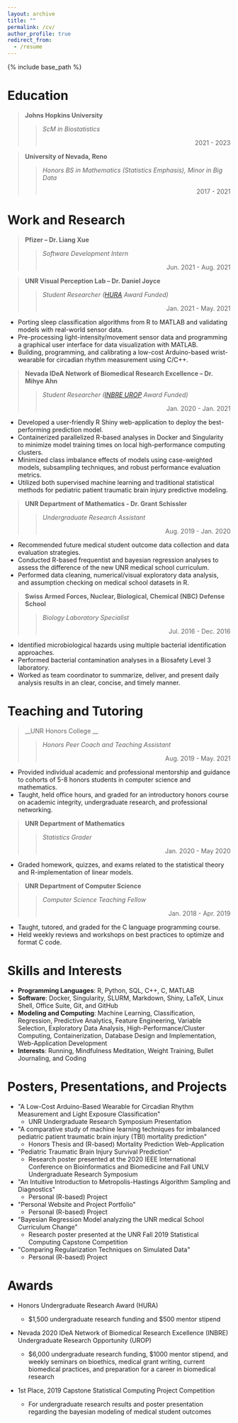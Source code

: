 ```yaml
---
layout: archive
title: ""
permalink: /cv/
author_profile: true
redirect_from:
  - /resume
---
```


{% include base_path %}

Education
======
> __Johns Hopkins University__
>> _ScM in Biostatistics_ <div align="right">2021 - 2023 </div>

> __University of Nevada, Reno__
>> _Honors BS in Mathematics (Statistics Emphasis), Minor in Big Data_ <div align="right">2017 - 2021 </div>

Work and Research
======
> __Pfizer – Dr. Liang Xue__
>> _Software Development Intern_ <div align="right">Jun. 2021 - Aug. 2021 </div>

> __UNR Visual Perception Lab – Dr. Daniel Joyce__
>> _Student Researcher ([HURA](https://www.unr.edu/undergradresearch/opportunities/hura) Award Funded)_ <div align="right">Jan. 2021 - May. 2021 </div> 
* Porting sleep classification algorithms from R to MATLAB and validating models with real-world sensor data.
* Pre-processing light-intensity/movement sensor data and programming a graphical user interface for data visualization with MATLAB.
* Building, programming, and calibrating a low-cost Arduino-based wrist-wearable for circadian rhythm measurement using C/C++.

> __Nevada IDeA Network of Biomedical Research Excellence – Dr. Mihye Ahn__
>> _Student Researcher ([INBRE UROP](https://med.unr.edu/inbre/programs-and-projects/student-training-programs/undergraduate-program) Award Funded)_ <div align="right">Jan. 2020 - Jan. 2021 </div> 
* Developed a user-friendly R Shiny web-application to deploy the best-performing prediction model.
* Containerized parallelized R-based analyses in Docker and Singularity to minimize model training times on local high-performance computing clusters.
* Minimized class imbalance effects of models using case-weighted models, subsampling techniques, and robust performance evaluation metrics.
* Utilized both supervised machine learning and traditional statistical methods for pediatric patient traumatic brain injury predictive modeling.

> __UNR Department of Mathematics - Dr. Grant Schissler__
>> _Undergraduate Research Assistant_<div align="right">Aug. 2019 - Jan. 2020 </div>
* Recommended future medical student outcome data collection and data evaluation strategies.
* Conducted R-based frequentist and bayesian regression analyses to assess the difference of the new UNR medical school curriculum.
* Performed data cleaning, numerical/visual exploratory data analysis, and assumption checking on medical school datasets in R.

> __Swiss Armed Forces, Nuclear, Biological, Chemical (NBC) Defense School__
>> _Biology Laboratory Specialist_<div align="right">Jul. 2016 - Dec. 2016 </div>
* Identified microbiological hazards using multiple bacterial identification approaches.
* Performed bacterial contamination analyses in a Biosafety Level 3 laboratory.
* Worked as team coordinator to summarize, deliver, and present daily analysis results in an clear, concise, and timely manner. 
  
  
Teaching and Tutoring
======

> __UNR Honors College __
>> _Honors Peer Coach and Teaching Assistant_<div align="right">Aug. 2019 - May. 2021</div>
* Provided individual academic and professional mentorship and guidance to cohorts of 5-8 honors students in computer science and mathematics.
* Taught, held office hours, and graded for an introductory honors course on academic integrity, undergraduate research, and professional networking.
  
> __UNR Department of Mathematics__
>> _Statistics Grader_<div align="right">Jan. 2020 - May 2020 </div>
- Graded homework, quizzes, and exams related to the statistical theory and R-implementation of linear models.  

> __UNR Department of Computer Science__
>> _Computer Science Teaching Fellow_<div align="right">Jan. 2018 - Apr. 2019 </div>
- Taught, tutored, and graded for the C language programming course.
- Held weekly reviews and workshops on best practices to optimize and format C code.

Skills and Interests
======
* __Programming Languages__: R, Python, SQL, C++, C, MATLAB
* __Software__: Docker, Singularity, SLURM, Markdown, Shiny, LaTeX, Linux Shell, Office Suite, Git, and GitHub
* __Modeling and Computing__: Machine Learning, Classification, Regression, Predictive Analytics, Feature Engineering, Variable Selection, Exploratory Data Analysis, High-Performance/Cluster Computing, Containerization, Database Design and Implementation, Web-Application Development
* __Interests__: Running, Mindfulness Meditation, Weight Training, Bullet Journaling, and Coding


Posters, Presentations, and Projects
======
* "A Low-Cost Arduino-Based Wearable for Circadian Rhythm Measurement and Light Exposure Classification"
  * UNR Undergraduate Research Symposium Presentation
* "A comparative study of machine learning techniques for imbalanced pediatric patient traumatic brain injury (TBI) mortality prediction"
  * Honors Thesis and \(R-based\) Mortality Prediction Web-Application
* "Pediatric Traumatic Brain Injury Survival Prediction"
  * Research poster presented at the 2020 IEEE International Conference on Bioinformatics and Biomedicine and Fall UNLV Undergraduate Research Symposium
* "An Intuitive Introduction to Metropolis-Hastings Algorithm Sampling and Diagnostics"
  * Personal \(R-based\) Project 
* "Personal Website and Project Portfolio"
  * Personal \(R-based\) Project
* "Bayesian Regression Model analyzing the UNR medical School Curriculum Change"
  * Research poster presented at the UNR Fall 2019 Statistical Computing Capstone Competition
* "Comparing Regularization Techniques on Simulated Data"
  * Personal (R-based) Project
  
Awards
======
* Honors Undergraduate Research Award (HURA)
  * $1,500 undergraduate research funding and $500 mentor stipend

* Nevada 2020 IDeA Network of Biomedical Research Excellence (INBRE) Undergraduate Research Opportunity (UROP)
  * $6,000 undergraduate research funding, $1000 mentor stipend, and weekly seminars on bioethics, medical grant writing, current biomedical practices, and preparation for a career in biomedical research
  
* 1st Place, 2019 Capstone Statistical Computing Project Competition
  * For undergraduate research results and poster presentation regarding the bayesian modeling of medical student outcomes